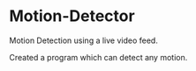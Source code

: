 # Motion-Detector
Motion Detection using a live video feed.


Created a program which can detect any motion.
